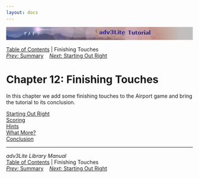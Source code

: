 ```yaml
---
layout: docs
---
```



<img src="topbar.jpg" data-border="0" />





<a href="toc.html" class="nav">Table of Contents</a> \| Finishing
Touches  
<span class="navnp"><a href="convsumm.html" class="nav"><em>Prev:</em> Summary</a>
   <a href="starting.html" class="nav"><em>Next:</em> Starting Out Right</a>
    </span>





# Chapter 12: Finishing Touches

In this chapter we add some finishing touches to the Airport game and
bring the tutorial to its conclusion.



[Starting Out Right](starting.html)  
[Scoring](scoring.html)  
[Hints](hints.html)  
[What More?](whatmore.html)  
[Conclusion](conclusion.html)  





------------------------------------------------------------------------



*adv3Lite Library Manual*  
<a href="toc.html" class="nav">Table of Contents</a> \| Finishing
Touches  
<span class="navnp"><a href="convsumm.html" class="nav"><em>Prev:</em> Summary</a>
   <a href="starting.html" class="nav"><em>Next:</em> Starting Out Right</a>
    </span>


